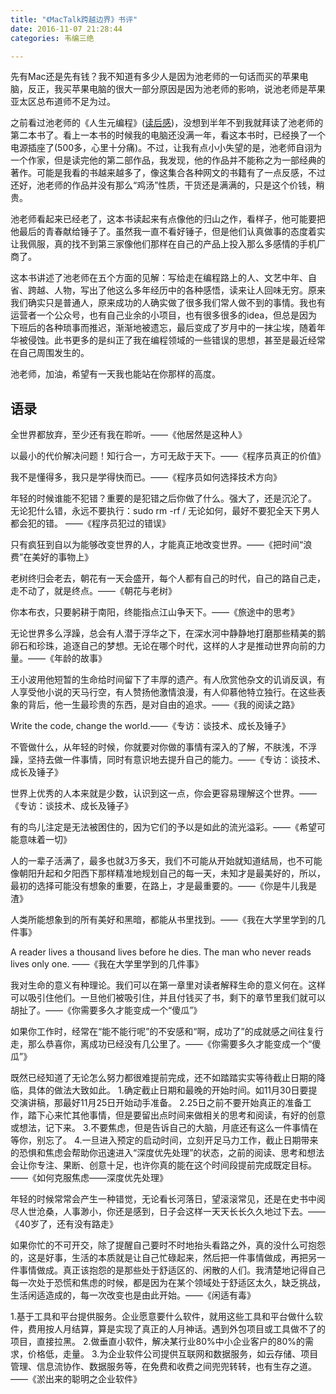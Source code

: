 ```yaml
---
title: "《MacTalk跨越边界》书评"
date: 2016-11-07 21:28:44
categories: 韦编三绝

---
```

先有Mac还是先有钱？我不知道有多少人是因为池老师的一句话而买的苹果电脑，反正，我买苹果电脑的很大一部分原因是因为池老师的影响，说池老师是苹果亚太区总布道师不足为过。

之前看过池老师的《人生元编程》([读后感](https://haofly.net/renshegnyuanbiancheng/))，没想到半年不到我就拜读了池老师的第二本书了。看上一本书的时候我的电脑还没满一年，看这本书时，已经换了一个电源插座了(500多，心里十分痛)。不过，让我有点小小失望的是，池老师自诩为一个作家，但是读完他的第二部作品，我发现，他的作品并不能称之为一部经典的著作。可能是我看的书越来越多了，像这集合各种网文的书籍有了一点反感，不过还好，池老师的作品并没有那么“鸡汤”性质，干货还是满满的，只是这个价钱，稍贵。

池老师看起来已经老了，这本书读起来有点像他的归山之作，看样子，他可能要把他最后的青春献给锤子了。虽然我一直不看好锤子，但是他们认真做事的态度着实让我佩服，真的找不到第三家像他们那样在自己的产品上投入那么多感情的手机厂商了。

这本书讲述了池老师在五个方面的见解：写给走在编程路上的人、文艺中年、自省、跨越、人物，写出了他这么多年经历中的各种感悟，读来让人回味无穷。原来我们确实只是普通人，原来成功的人确实做了很多我们常人做不到的事情。我也有运营者一个公众号，也有自己业余的小项目，也有很多很多的idea，但总是因为下班后的各种琐事而推迟，渐渐地被遗忘，最后变成了岁月中的一抹尘埃，随着年华被侵蚀。此书更多的是纠正了我在编程领域的一些错误的思想，甚至是最近经常在自己周围发生的。

池老师，加油，希望有一天我也能站在你那样的高度。

## 语录

全世界都放弃，至少还有我在聆听。——《他居然是这种人》

以最小的代价解决问题！知行合一，方可无敌于天下。——《程序员真正的价值》

我不是懂得多，我只是学得快而已。——《程序员如何选择技术方向》

年轻的时候谁能不犯错？重要的是犯错之后你做了什么。强大了，还是沉沦了。
无论犯什么错，永远不要执行：sudo rm -rf /
无论如何，最好不要犯全天下男人都会犯的错。
——《程序员犯过的错误》

只有疯狂到自以为能够改变世界的人，才能真正地改变世界。——《把时间“浪费”在美好的事物上》

老树终归会老去，朝花有一天会盛开，每个人都有自己的时代，自己的路自己走，走不动了，就是终点。——《朝花与老树》

你本布衣，只要躬耕于南阳，终能指点江山争天下。——《旅途中的思考》

无论世界多么浮躁，总会有人潜于浮华之下，在深水河中静静地打磨那些精美的鹅卵石和珍珠，追逐自己的梦想。无论在哪个时代，这样的人才是推动世界向前的力量。——《年龄的故事》

王小波用他短暂的生命给时间留下了丰厚的遗产。有人欣赏他杂文的讥诮反讽，有人享受他小说的天马行空，有人赞扬他激情浪漫，有人仰慕他特立独行。在这些表象的背后，他一生最珍贵的东西，是对自由的追求。——《我的阅读之路》

Write the code, change the world.——《专访：谈技术、成长及锤子》

不管做什么，从年轻的时候，你就要对你做的事情有深入的了解，不肤浅，不浮躁，坚持去做一件事情，同时有意识地去提升自己的能力。——《专访：谈技术、成长及锤子》

世界上优秀的人本来就是少数，认识到这一点，你会更容易理解这个世界。——《专访：谈技术、成长及锤子》

有的鸟儿注定是无法被困住的，因为它们的予以是如此的流光溢彩。——《希望可能意味着一切》

人的一辈子活满了，最多也就3万多天，我们不可能从开始就知道结局，也不可能像朝阳升起和夕阳西下那样精准地规划自己的每一天，未知才是最美好的，所以，最初的选择可能没有想象的重要，在路上，才是最重要的。——《你是牛儿我是渣》

人类所能想象到的所有美好和黑暗，都能从书里找到。——《我在大学里学到的几件事》

A reader lives a thousand lives before he dies. The man who never reads lives only one. ——《我在大学里学到的几件事》

我对生命的意义有种理论。我们可以在第一章里对读者解释生命的意义何在。这样可以吸引住他们。一旦他们被吸引住，并且付钱买了书，剩下的章节里我们就可以胡扯了。——《你需要多久才能变成一个“傻瓜”》

如果你工作时，经常在“能不能行呢”的不安感和“啊，成功了”的成就感之间往复行走，那么恭喜你，离成功已经没有几公里了。——《你需要多久才能变成一个“傻瓜”》

既然已经知道了无论怎么努力都很难提前完成，还不如踏踏实实等待截止日期的降临，具体的做法大致如此。
1.确定截止日期和最晚的开始时间。如11月30日要提交演讲稿，那最好11月25日开始动手准备。
2.25日之前不要开始真正的准备工作，踏下心来忙其他事情，但是要留出点时间来做相关的思考和阅读，有好的创意或想法，记下来。
3.不要焦虑，但是告诉自己的大脑，月底还有这么一件事情在等你，别忘了。
4.一旦进入预定的启动时间，立刻开足马力工作，截止日期带来的恐惧和焦虑会帮助你迅速进入“深度优先处理”的状态，之前的阅读、思考和想法会让你专注、果断、创意十足，也许你真的能在这个时间段提前完成既定目标。
——《如何克服焦虑——深度优先处理》

年轻的时候常常会产生一种错觉，无论看长河落日，望滚滚常见，还是在史书中阅尽人世沧桑，人事渺小，你还是感到，日子会这样一天天长长久久地过下去。——《40岁了，还有没有路走》

如果你忙的不可开交，除了提醒自己要时不时地抬头看路之外，真的没什么可抱怨的，这是好事，生活的本质就是让自己忙碌起来，然后把一件事情做成，再把另一件事情做成。真正该抱怨的是那些处于舒适区的、闲散的人们。我清楚地记得自己每一次处于恐慌和焦虑的时候，都是因为在某个领域处于舒适区太久，缺乏挑战，生活闲适造成的，每一次改变也是由此开始。——《闲适有毒》

1.基于工具和平台提供服务。企业愿意要什么软件，就用这些工具和平台做什么软件，费用按人月结算，算是实现了真正的人月神话。遇到外包项目或工具做不了的项目，直接拉黑。
2.做垂直小软件，解决某行业80%中小企业客户的80%的需求，价格低，走量。
3.为企业软件公司提供互联网和数据服务，如云存储、项目管理、信息流协作、数据服务等，在免费和收费之间兜兜转转，也有生存之道。
——《淤出来的聪明之企业软件》
